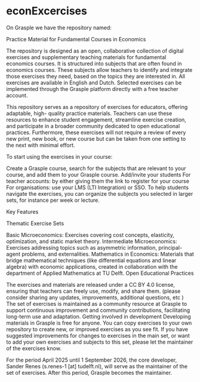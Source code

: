 # econExcercises

On Grasple we have the repository named:

Practice Material for Fundamental Courses in Economics

The repository is designed as an open, collaborative collection of digital exercises and
supplementary teaching materials for fundamental economics courses. It is structured into subjects
that are often found in economics courses. These subjects allow teachers to identify and integrate
those exercises they need, based on the topics they are interested in. All exercises are available in
English and Dutch. Selected exercises can be implemented through the Grasple platform directly
with a free teacher account.

This repository serves as a repository of exercises for educators, offering adaptable, high-
quality practice materials. Teachers can use these resources to enhance student
engagement, streamline exercise creation, and participate in a broader community
dedicated to open educational practices. Furthermore, these exercises will not require a
review of every new print, new book, or new course but can be taken from one setting to
the next with minimal effort.

To start using the exercises in your course:

Create a Grasple course, search for the subjects that are relevant to your course, and add them to your
Grasple course.
Add/invite your students
For teacher accounts: by either giving them the link to register for
your course
For organisations: use your LMS (LTI Integration) or SSO.
To help students navigate the exercises, you can organize the subjects you selected in larger
sets, for instance per week or lecture.

Key Features

Thematic Exercise Sets

Basic Microeconomics: Exercises covering cost concepts, elasticity, optimization, and static
market theory.
Intermediate Microeconomics: Exercises addressing topics such as asymmetric information,
principal-agent problems, and externalities.
Mathematics in Economics: Materials that bridge mathematical techniques (like differential
equations and linear algebra) with economic applications, created in collaboration with the
department of Applied Mathematics at TU Delft.
Open Educational Practices

The exercises and materials are released under a CC BY 4.0 license, ensuring that
teachers can freely use, modify, and share them. (please consider sharing any
updates, improvements, additional questions, etc )
The set of exercises is maintained as a community resource at Grasple to support
continuous improvement and community contributions, facilitating long-term use
and adaptation.
Getting involved in development
Developing materials in Grasple is free for anyone. You can copy exercises to your own
repository to create new, or improved exercises as you see fit.
If you have suggested improvements for changes to exercises in the main set, or want to
add your own exercises and subjects to this set, please let the maintainer of the
exercises know.

For the period April 2025 until 1 September 2026, the core developer, Sander Renes
(s.renes-1 [at] tudelft.nl), will serve as the maintainer of the set of exercises. After this
period, Grasple becomes the maintainer.
